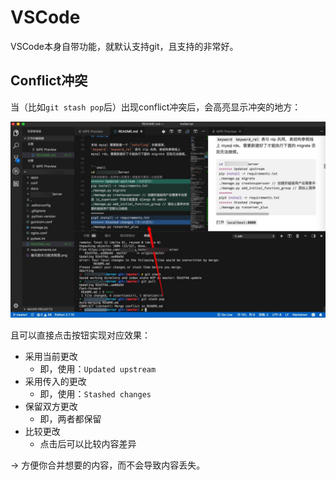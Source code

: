 # VSCode

VSCode本身自带功能，就默认支持git，且支持的非常好。

## Conflict冲突

当（比如`git stash pop`后）出现conflict冲突后，会高亮显示冲突的地方：

![vscode_git_conflict_highlight](../../assets/img/vscode_git_conflict_highlight.jpg)

且可以直接点击按钮实现对应效果：

* 采用当前更改
  * 即，使用：`Updated upstream`
* 采用传入的更改
  * 即，使用：`Stashed changes`
* 保留双方更改
  * 即，两者都保留
* 比较更改
  * 点击后可以比较内容差异

-> 方便你合并想要的内容，而不会导致内容丢失。
